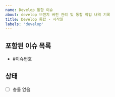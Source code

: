 ```yaml
---
name: Develop 통합 이슈
about: develop 브랜치 버전 관리 및 통합 작업 내역 기록
title: Develop 통합 - 시작일
labels: 'develop'
---
```


## 포함된 이슈 목록

- #이슈번호

## 상태

- [ ] 충돌 없음
